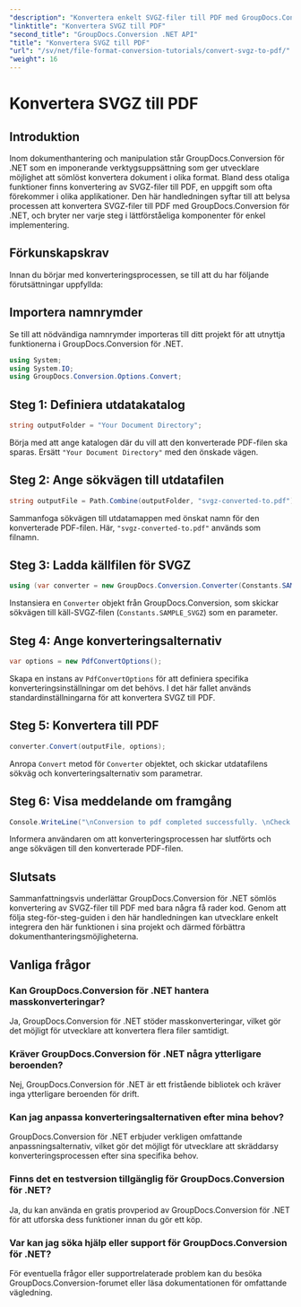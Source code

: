 ```yaml
---
"description": "Konvertera enkelt SVGZ-filer till PDF med GroupDocs.Conversion för .NET. Utforska steg-för-steg-handledning och släpp lös sömlösa dokumenthanteringsfunktioner."
"linktitle": "Konvertera SVGZ till PDF"
"second_title": "GroupDocs.Conversion .NET API"
"title": "Konvertera SVGZ till PDF"
"url": "/sv/net/file-format-conversion-tutorials/convert-svgz-to-pdf/"
"weight": 16
---
```


# Konvertera SVGZ till PDF

## Introduktion
Inom dokumenthantering och manipulation står GroupDocs.Conversion för .NET som en imponerande verktygsuppsättning som ger utvecklare möjlighet att sömlöst konvertera dokument i olika format. Bland dess otaliga funktioner finns konvertering av SVGZ-filer till PDF, en uppgift som ofta förekommer i olika applikationer. Den här handledningen syftar till att belysa processen att konvertera SVGZ-filer till PDF med GroupDocs.Conversion för .NET, och bryter ner varje steg i lättförståeliga komponenter för enkel implementering.
## Förkunskapskrav
Innan du börjar med konverteringsprocessen, se till att du har följande förutsättningar uppfyllda:

## Importera namnrymder
Se till att nödvändiga namnrymder importeras till ditt projekt för att utnyttja funktionerna i GroupDocs.Conversion för .NET.
```csharp
using System;
using System.IO;
using GroupDocs.Conversion.Options.Convert;
```

## Steg 1: Definiera utdatakatalog
```csharp
string outputFolder = "Your Document Directory";
```
Börja med att ange katalogen där du vill att den konverterade PDF-filen ska sparas. Ersätt `"Your Document Directory"` med den önskade vägen.
## Steg 2: Ange sökvägen till utdatafilen
```csharp
string outputFile = Path.Combine(outputFolder, "svgz-converted-to.pdf");
```
Sammanfoga sökvägen till utdatamappen med önskat namn för den konverterade PDF-filen. Här, `"svgz-converted-to.pdf"` används som filnamn.
## Steg 3: Ladda källfilen för SVGZ
```csharp
using (var converter = new GroupDocs.Conversion.Converter(Constants.SAMPLE_SVGZ))
```
Instansiera en `Converter` objekt från GroupDocs.Conversion, som skickar sökvägen till käll-SVGZ-filen (`Constants.SAMPLE_SVGZ`) som en parameter.
## Steg 4: Ange konverteringsalternativ
```csharp
var options = new PdfConvertOptions();
```
Skapa en instans av `PdfConvertOptions` för att definiera specifika konverteringsinställningar om det behövs. I det här fallet används standardinställningarna för att konvertera SVGZ till PDF.
## Steg 5: Konvertera till PDF
```csharp
converter.Convert(outputFile, options);
```
Anropa `Convert` metod för `Converter` objektet, och skickar utdatafilens sökväg och konverteringsalternativ som parametrar.
## Steg 6: Visa meddelande om framgång
```csharp
Console.WriteLine("\nConversion to pdf completed successfully. \nCheck output in {0}", outputFolder);
```
Informera användaren om att konverteringsprocessen har slutförts och ange sökvägen till den konverterade PDF-filen.

## Slutsats
Sammanfattningsvis underlättar GroupDocs.Conversion för .NET sömlös konvertering av SVGZ-filer till PDF med bara några få rader kod. Genom att följa steg-för-steg-guiden i den här handledningen kan utvecklare enkelt integrera den här funktionen i sina projekt och därmed förbättra dokumenthanteringsmöjligheterna.
## Vanliga frågor
### Kan GroupDocs.Conversion för .NET hantera masskonverteringar?
Ja, GroupDocs.Conversion för .NET stöder masskonverteringar, vilket gör det möjligt för utvecklare att konvertera flera filer samtidigt.
### Kräver GroupDocs.Conversion för .NET några ytterligare beroenden?
Nej, GroupDocs.Conversion för .NET är ett fristående bibliotek och kräver inga ytterligare beroenden för drift.
### Kan jag anpassa konverteringsalternativen efter mina behov?
GroupDocs.Conversion för .NET erbjuder verkligen omfattande anpassningsalternativ, vilket gör det möjligt för utvecklare att skräddarsy konverteringsprocessen efter sina specifika behov.
### Finns det en testversion tillgänglig för GroupDocs.Conversion för .NET?
Ja, du kan använda en gratis provperiod av GroupDocs.Conversion för .NET för att utforska dess funktioner innan du gör ett köp.
### Var kan jag söka hjälp eller support för GroupDocs.Conversion för .NET?
För eventuella frågor eller supportrelaterade problem kan du besöka GroupDocs.Conversion-forumet eller läsa dokumentationen för omfattande vägledning.